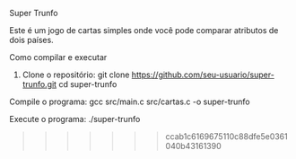 Super Trunfo

Este é um jogo de cartas simples onde você pode comparar atributos de dois países.

Como compilar e executar

1. Clone o repositório:
   git clone https://github.com/seu-usuario/super-trunfo.git
   cd super-trunfo

Compile o programa:
gcc src/main.c src/cartas.c -o super-trunfo

Execute o programa:
./super-trunfo
>>>>>>> ccab1c6169675110c88dfe5e0361040b43161390
